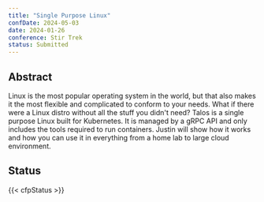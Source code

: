 ```yaml
---
title: "Single Purpose Linux"
confDate: 2024-05-03
date: 2024-01-26
conference: Stir Trek
status: Submitted
---
```


## Abstract

Linux is the most popular operating system in the world, but that also makes it the most flexible and complicated to conform to your needs. What if there were a Linux distro without all the stuff you didn't need? Talos is a single purpose Linux built for Kubernetes. It is managed by a gRPC API and only includes the tools required to run containers. Justin will show how it works and how you can use it in everything from a home lab to large cloud environment.

## Status

{{< cfpStatus >}}
